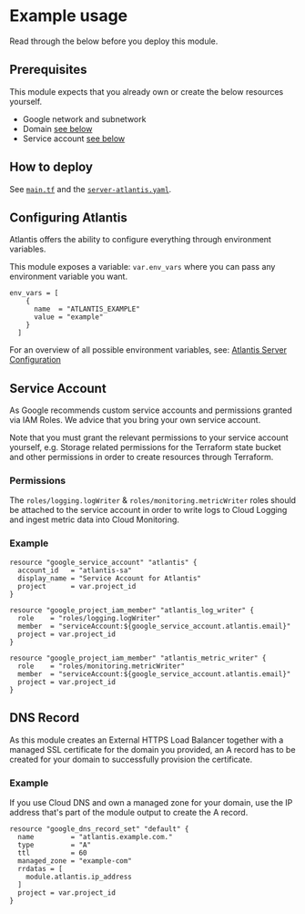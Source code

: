 # Example usage

Read through the below before you deploy this module.

## Prerequisites

This module expects that you already own or create the below resources yourself.

- Google network and subnetwork
- Domain [see below](#dns-record)
- Service account [see below](#service-account)

## How to deploy

See [`main.tf`](https://github.com/bschaatsbergen/atlantis-on-gcp-vm/tree/master/example/basic/main.tf) and the [`server-atlantis.yaml`](https://github.com/bschaatsbergen/atlantis-on-gcp-vm/tree/master/example/basic/server-atlantis.yaml).


## Configuring Atlantis

Atlantis offers the ability to configure everything through environment variables.

This module exposes a variable: `var.env_vars` where you can pass any environment variable you want.

```hcl
env_vars = [
    {
      name  = "ATLANTIS_EXAMPLE"
      value = "example"
    }
  ]
```

For an overview of all possible environment variables, see: [Atlantis Server Configuration](https://www.runatlantis.io/docs/server-configuration.html#flags)

## Service Account

As Google recommends custom service accounts and permissions granted via IAM Roles. We advice that you bring your own service account.

Note that you must grant the relevant permissions to your service account yourself, e.g. Storage related permissions for the Terraform state bucket and other permissions in order to create resources through Terraform.

### Permissions

The `roles/logging.logWriter` & `roles/monitoring.metricWriter` roles should be attached to the service account in order to write logs to Cloud Logging and ingest metric data into Cloud Monitoring.

### Example

```hcl
resource "google_service_account" "atlantis" {
  account_id   = "atlantis-sa"
  display_name = "Service Account for Atlantis"
  project      = var.project_id
}

resource "google_project_iam_member" "atlantis_log_writer" {
  role    = "roles/logging.logWriter"
  member  = "serviceAccount:${google_service_account.atlantis.email}"
  project = var.project_id
}

resource "google_project_iam_member" "atlantis_metric_writer" {
  role    = "roles/monitoring.metricWriter"
  member  = "serviceAccount:${google_service_account.atlantis.email}"
  project = var.project_id
}
```

## DNS Record

As this module creates an External HTTPS Load Balancer together with a managed SSL certificate for the domain you provided, an A record has to be created for your domain to successfully provision the certificate.

### Example

If you use Cloud DNS and own a managed zone for your domain, use the IP address that's part of the module output to create the A record.

```hcl
resource "google_dns_record_set" "default" {
  name         = "atlantis.example.com."
  type         = "A"
  ttl          = 60
  managed_zone = "example-com"
  rrdatas = [
    module.atlantis.ip_address
  ]
  project = var.project_id
}
```
